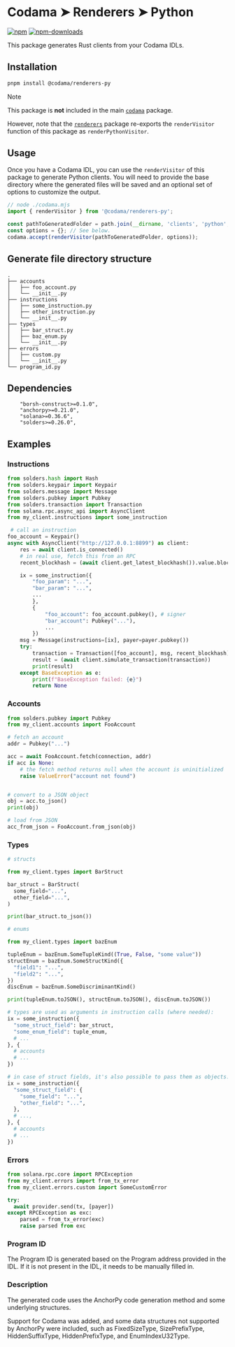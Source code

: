 # Codama ➤ Renderers ➤ Python

[![npm][npm-image]][npm-url]
[![npm-downloads][npm-downloads-image]][npm-url]

[npm-downloads-image]: https://img.shields.io/npm/dm/@codama/renderers-rust.svg?style=flat
[npm-image]: https://img.shields.io/npm/v/@codama/renderers-rust.svg?style=flat&label=%40codama%2Frenderers-rust
[npm-url]: https://www.npmjs.com/package/@codama/renderers-rust

This package generates Rust clients from your Codama IDLs.

## Installation

```sh
pnpm install @codama/renderers-py
```

> [!NOTE]
> This package is **not** included in the main [`codama`](../library) package.
>
> However, note that the [`renderers`](../renderers) package re-exports the `renderVisitor` function of this package as `renderPythonVisitor`.

## Usage

Once you have a Codama IDL, you can use the `renderVisitor` of this package to generate Python clients. You will need to provide the base directory where the generated files will be saved and an optional set of options to customize the output.

```ts
// node ./codama.mjs
import { renderVisitor } from '@codama/renderers-py';

const pathToGeneratedFolder = path.join(__dirname, 'clients', 'python', 'src', 'generated');
const options = {}; // See below.
codama.accept(renderVisitor(pathToGeneratedFolder, options));
```

## Generate file directory structure

```
.
├── accounts
│   ├── foo_account.py
│   └── __init__.py
├── instructions
│   ├── some_instruction.py
│   ├── other_instruction.py
│   └── __init__.py
├── types
│   ├── bar_struct.py
│   ├── baz_enum.py
│   └── __init__.py
├── errors
│   ├── custom.py
│   └── __init__.py
└── program_id.py
```

## Dependencies

```
    "borsh-construct>=0.1.0",
    "anchorpy>=0.21.0",
    "solana>=0.36.6",
    "solders>=0.26.0",
```

## Examples

### Instructions

```python
from solders.hash import Hash
from solders.keypair import Keypair
from solders.message import Message
from solders.pubkey import Pubkey
from solders.transaction import Transaction
from solana.rpc.async_api import AsyncClient
from my_client.instructions import some_instruction

 # call an instruction
foo_account = Keypair()
async with AsyncClient("http://127.0.0.1:8899") as client:
    res = await client.is_connected()
    # in real use, fetch this from an RPC
    recent_blockhash = (await client.get_latest_blockhash()).value.blockhash

    ix = some_instruction({
        "foo_param": "...",
        "bar_param": "...",
        ...
        },
        {
            "foo_account": foo_account.pubkey(), # signer
            "bar_account": Pubkey("..."),
            ...
        })
    msg = Message(instructions=[ix], payer=payer.pubkey())
    try:
        transaction = Transaction([foo_account], msg, recent_blockhash)
        result = (await client.simulate_transaction(transaction))
        print(result)
    except BaseException as e:
        print(f"BaseException failed: {e}")
        return None

```

### Accounts

```python
from solders.pubkey import Pubkey
from my_client.accounts import FooAccount

# fetch an account
addr = Pubkey("...")

acc = await FooAccount.fetch(connection, addr)
if acc is None:
    # the fetch method returns null when the account is uninitialized
    raise ValueError("account not found")


# convert to a JSON object
obj = acc.to_json()
print(obj)

# load from JSON
acc_from_json = FooAccount.from_json(obj)
```

### Types

```python
# structs

from my_client.types import BarStruct

bar_struct = BarStruct(
  some_field="...",
  other_field="...",
)

print(bar_struct.to_json())
```

```python
# enums

from my_client.types import bazEnum

tupleEnum = bazEnum.SomeTupleKind((True, False, "some value"))
structEnum = bazEnum.SomeStructKind({
  "field1": "...",
  "field2": "...",
})
discEnum = bazEnum.SomeDiscriminantKind()

print(tupleEnum.toJSON(), structEnum.toJSON(), discEnum.toJSON())
```

```python
# types are used as arguments in instruction calls (where needed):
ix = some_instruction({
  "some_struct_field": bar_struct,
  "some_enum_field": tuple_enum,
  # ...
}, {
  # accounts
  # ...
})

# in case of struct fields, it's also possible to pass them as objects:
ix = some_instruction({
  "some_struct_field": {
    "some_field": "...",
    "other_field": "...",
  },
  # ...,
}, {
  # accounts
  # ...
})
```

### Errors

```python
from solana.rpc.core import RPCException
from my_client.errors import from_tx_error
from my_client.errors.custom import SomeCustomError

try:
  await provider.send(tx, [payer])
except RPCException as exc:
    parsed = from_tx_error(exc)
    raise parsed from exc
```

### Program ID

The Program ID is generated based on the Program address provided in the IDL. If it is not present in the IDL, it needs to be manually filled in.

### Description

The generated code uses the AnchorPy code generation method and some underlying structures.

Support for Codama was added, and some data structures not supported by AnchorPy were included, such as FixedSizeType, SizePrefixType, HiddenSuffixType, HiddenPrefixType, and EnumIndexU32Type.

